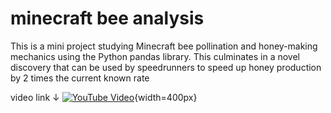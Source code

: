 # minecraft bee analysis
This is a mini project studying Minecraft bee pollination and honey-making mechanics using the Python pandas library. This culminates in a novel discovery that can be used by speedrunners to speed up honey production by 2 times the current known rate

video link ↓
[![YouTube Video](https://i.imgur.com/UNhhZV0.png)](https://www.youtube.com/watch?v=o25igBTF4Rk){width=400px}
